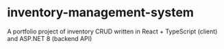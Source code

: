 # inventory-management-system
A portfolio project of inventory CRUD written in React + TypeScript (client) and ASP.NET 8 (backend API)
